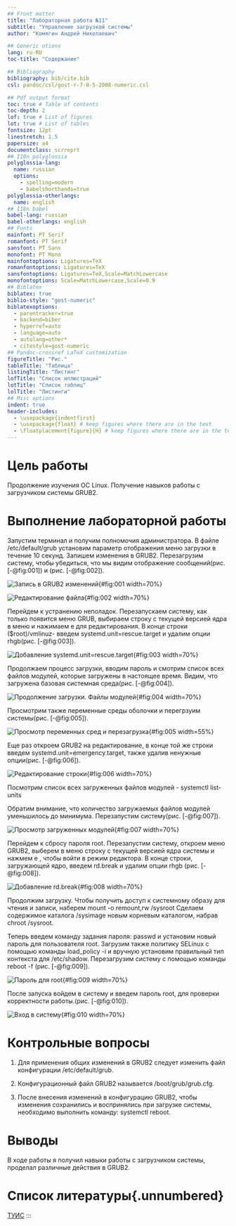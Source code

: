 ```yaml
---
## Front matter
title: "Лабораторная работа №11"
subtitle: "Управление загрузкой системы"
author: "Комягин Андрей Николаевич"

## Generic otions
lang: ru-RU
toc-title: "Содержание"

## Bibliography
bibliography: bib/cite.bib
csl: pandoc/csl/gost-r-7-0-5-2008-numeric.csl

## Pdf output format
toc: true # Table of contents
toc-depth: 2
lof: true # List of figures
lot: true # List of tables
fontsize: 12pt
linestretch: 1.5
papersize: a4
documentclass: scrreprt
## I18n polyglossia
polyglossia-lang:
  name: russian
  options:
	- spelling=modern
	- babelshorthands=true
polyglossia-otherlangs:
  name: english
## I18n babel
babel-lang: russian
babel-otherlangs: english
## Fonts
mainfont: PT Serif
romanfont: PT Serif
sansfont: PT Sans
monofont: PT Mono
mainfontoptions: Ligatures=TeX
romanfontoptions: Ligatures=TeX
sansfontoptions: Ligatures=TeX,Scale=MatchLowercase
monofontoptions: Scale=MatchLowercase,Scale=0.9
## Biblatex
biblatex: true
biblio-style: "gost-numeric"
biblatexoptions:
  - parentracker=true
  - backend=biber
  - hyperref=auto
  - language=auto
  - autolang=other*
  - citestyle=gost-numeric
## Pandoc-crossref LaTeX customization
figureTitle: "Рис."
tableTitle: "Таблица"
listingTitle: "Листинг"
lofTitle: "Список иллюстраций"
lotTitle: "Список таблиц"
lolTitle: "Листинги"
## Misc options
indent: true
header-includes:
  - \usepackage{indentfirst}
  - \usepackage{float} # keep figures where there are in the text
  - \floatplacement{figure}{H} # keep figures where there are in the text
---
```



# Цель работы

Продолжение изучения ОС Linux. Получение навыков работы с загрузчиком системы GRUB2.

# Выполнение лабораторной работы

Запустим терминал и получим полномочия администратора. В файле /etc/default/grub установим параметр отображения меню загрузки в течение 10 секунд. Запишем изменения в GRUB2. Перезагрузим систему, чтобы убедиться, что мы видим отображение сообщений(рис. [-@fig:001]) и (рис. [-@fig:002]).


![Запись в GRUB2 изменений](image/1.PNG){#fig:001 width=70%}


![Редактирование файла](image/2.PNG){#fig:002 width=70%}

Перейдем к устранению неполадок.
Перезапускаем систему, как только появится меню GRUB, выбираем строку с текущей версией ядра в меню и нажимаем e для редактирования. В конце строки ($root)/vmlinuz-  введем systemd.unit=rescue.target
и удалим опции rhgb(рис. [-@fig:003]).

![Добавление systemd.unit=rescue.target](image/4.PNG){#fig:003 width=70%}


Продолжаем процесс загрузки, вводим пароль и смотрим список всех файлов модулей, которые загружены в настоящее время. Видим, что загружена базовая системная среда(рис. [-@fig:004]).

![Продолжение загрузки. Файлы модулей](image/5.PNG){#fig:004 width=70%}


Просмотрим также переменные среды оболочки и перегрзуим системы(рис. [-@fig:005]).

![Просмотр переменных сред и перезагрузка](image/6.PNG){#fig:005 width=55%}


Еще раз откроем GRUB2 на редактирование, в конце той же строки введем systemd.unit=emergency.target, также удалив ненужные опции(рис. [-@fig:006]).

![Редактирование строки](image/7.PNG){#fig:006 width=70%}


Посмотрим список всех загруженных файлов модулей - 
systemctl list-units

Обратим внимание, что количество загружаемых файлов модулей уменьшилось до минимума. Перезапустим систему(рис. [-@fig:007]).

![Просмотр загруженных модулей](image/8.PNG){#fig:007 width=70%}


Перейдем к сбросу пароля root.
Перезапустим систему, откроем меню GRUB2, выберем в меню
строку с текущей версией ядра системы и нажмем e , чтобы войти в режим редактора. В конце строки, загружающей ядро, введем rd.break и удалим опции rhgb (рис. [-@fig:008]).

![Добавление rd.break](image/9.PNG){#fig:008 width=70%}


Продолжим загрузку. 
Чтобы получить доступ к системному образу для чтения и записи, наберем mount -o remount,rw /sysroot
Сделаем содержимое каталога /sysimage новым корневым каталогом, набрав
chroot /sysroot.

Теперь введем команду задания пароля:
passwd
и установим новый пароль для пользователя root. Загрузим также политику SELinux с помощью команды
load_policy -i и  вручную установим правильный тип контекста для /etc/shadow.
Перезагрузим систему с помощью команды reboot -f (рис. [-@fig:009]).

![Пароль для root](image/10.PNG){#fig:009 width=70%}


Поcле запуска войдем в систему и введем пароль root, для проверки корректности работы.(рис. [-@fig:010]).

![Вход в систему](image/11.PNG){#fig:010 width=70%}

# Контрольные вопросы

1. Для применения общих изменений в GRUB2 следует изменить файл конфигурации /etc/default/grub.

2. Конфигурационный файл GRUB2 называется /boot/grub/grub.cfg. 

3. После внесения изменений в конфигурацию GRUB2, чтобы изменения сохранились и воспринялись при загрузке системы, необходимо выполнить команду: systemctl reboot.


# Выводы

В ходе работы я получил навыки работы с загрузчиком системы, проделал различные действия в GRUB2.

# Список литературы{.unnumbered}

[ТУИС](https://esystem.rudn.ru/pluginfile.php/2400735/mod_resource/content/4/012-boot.pdf)
:::
